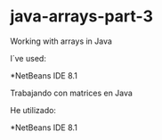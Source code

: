 # java-arrays-part-3
Working with arrays in Java
 
I´ve used:

*NetBeans IDE 8.1

Trabajando con matrices en Java

He utilizado:

*NetBeans IDE 8.1
